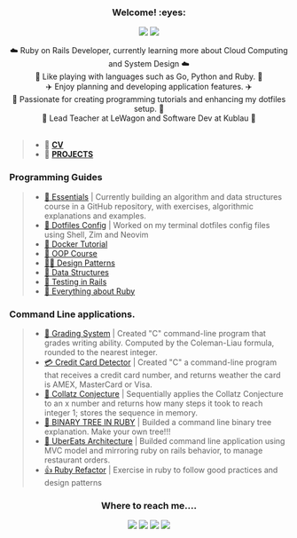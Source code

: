 <h3 align="center">Welcome! :eyes:</h3>

<p align="center"><img src="https://profile-counter.glitch.me/{daniel-enqz}/count.svg"> <img src="http://ForTheBadge.com/images/badges/built-with-love.svg"></p>

<p align="center">
  ☁️ Ruby on Rails Developer, currently learning more about Cloud Computing and System Design ☁️
  <br>
  🐠 Like playing with languages such as Go, Python and Ruby. 🐠
  <br>
  ✈️ Enjoy planning and developing application features. ✈️
  <br>
  🍁 Passionate for creating programming tutorials and enhancing my dotfiles setup. 🍁
  <br>
  🚚 Lead Teacher at LeWagon and Software Dev at Kublau 🚚
  <br>
  <br>
  
>- 🌱 **[CV](https://github.com/daniel-enqz/daniel-enqz/blob/main/CAREER/CV2024.pdf)**
>- 🌱 **[PROJECTS](https://github.com/daniel-enqz/daniel-enqz/blob/main/CAREER/PROJECTS.pdf)**

### Programming Guides
>- [💙 Essentials](https://github.com/daniel-enqz/daniel-enqz/tree/main/PROGRAMMING_COURSE💙) | Currently building an algorithm and data structures course in a GitHub repository, with exercises, algorithmic explanations and examples.<br>
>- [🎽 Dotfiles Config](https://github.com/daniel-enqz/dotfiles) | Worked on my terminal dotfiles config files using Shell, Zim and Neovim<br>
>- [🐳 Docker Tutorial](https://github.com/daniel-enqz/ruby-corners-100/tree/master/DOCKER_IN_RAILS%20)<br>
>- [🧢 OOP Course](https://github.com/daniel-enqz/daniel-enqz/tree/main/PROGRAMMING_COURSE💙/🎉%20OBJECT%20ORIENTED%20DESIGN)<br>
>- [🧞‍♂️ Design Patterns](https://github.com/daniel-enqz/daniel-enqz/tree/main/PROGRAMMING_COURSE💙/🎉%20OBJECT%20ORIENTED%20DESIGN/🍀%20DESIGN_PATTERNS)<br>
>- [🚎 Data Structures](https://github.com/daniel-enqz/daniel-enqz/tree/main/PROGRAMMING_COURSE💙/🐬DATA_STRUCTURES)<br>
>- [🦕 Testing in Rails](https://github.com/daniel-enqz/ruby-corners-100/tree/master/TDD)<br>
>- [🧵 Everything about Ruby](https://github.com/daniel-enqz/ruby-corners-100)<br>
   

### Command Line applications.
>- [🥇 Grading System](https://github.com/daniel-enqz/daniel-enqz/blob/main/PROGRAMMING_COURSE💙/💻Excercises/C/readability.c) | Created "C" command-line program that grades writing ability. Computed by the Coleman-Liau formula, rounded to the nearest integer.<br>
>- [💳 Credit Card Detector](https://github.com/daniel-enqz/daniel-enqz/blob/main/PROGRAMMING_COURSE💙/💻Excercises/C/credit.c) | Created "C" a command-line program that receives a credit card number, and returns weather the card is AMEX, MasterCard or Visa.<br>
>- [🤔 Collatz Conjecture](https://github.com/daniel-enqz/daniel-enqz/tree/main/projects/CollatzConjecture) | Sequentially applies the Collatz Conjecture to an x number and returns how many steps it took to reach integer 1; stores the sequence in memory.<br>
>- [🌳 BINARY TREE IN RUBY](https://github.com/daniel-enqz/daniel-enqz/tree/main/PROGRAMMING_COURSE💙/🐬DATA_STRUCTURES/TREES) | Builded a command line binary tree explanation. Make your own tree!!!<br>
>- [🍔 UberEats Architecture](https://github.com/daniel-enqz/daniel-enqz/tree/main/projects/FoodDelivery) | Builded command line application using MVC model and mirroring ruby on rails behavior, to manage restaurant orders.<br>
>- [👍 Ruby Refactor](https://github.com/daniel-enqz/GildedRoseRefactor) | Exercise in ruby to follow good practices and design patterns<br>
  

<h3 align="center">Where to reach me....</h2>
<p align="center">
<a href="https://www.linkedin.com/in/daniel-enqz/"><img src="https://img.shields.io/badge/LinkedIn-0077B5?style=for-the-badge&logo=linkedin&logoColor=white"></a>
<a href="mailto:dan17.em@gmail.com"><img src="https://img.shields.io/badge/Gmail-D14836?style=for-the-badge&logo=gmail&logoColor=white"></a>
<a href="https://twitter.com/Daniel__enqz"><img src="https://img.shields.io/badge/daniel_enqz-%231DA1F2.svg?style=for-the-badge&logo=Twitter&logoColor=white"></a>
<a href="https://www.youtube.com/channel/UCvZjEjGU4CVIrQknOSMfpXQ"><img src="https://img.shields.io/badge/Daniel Enqz-FF0000?style=for-the-badge&logo=youtube&logoColor=white"></a>
</p>
